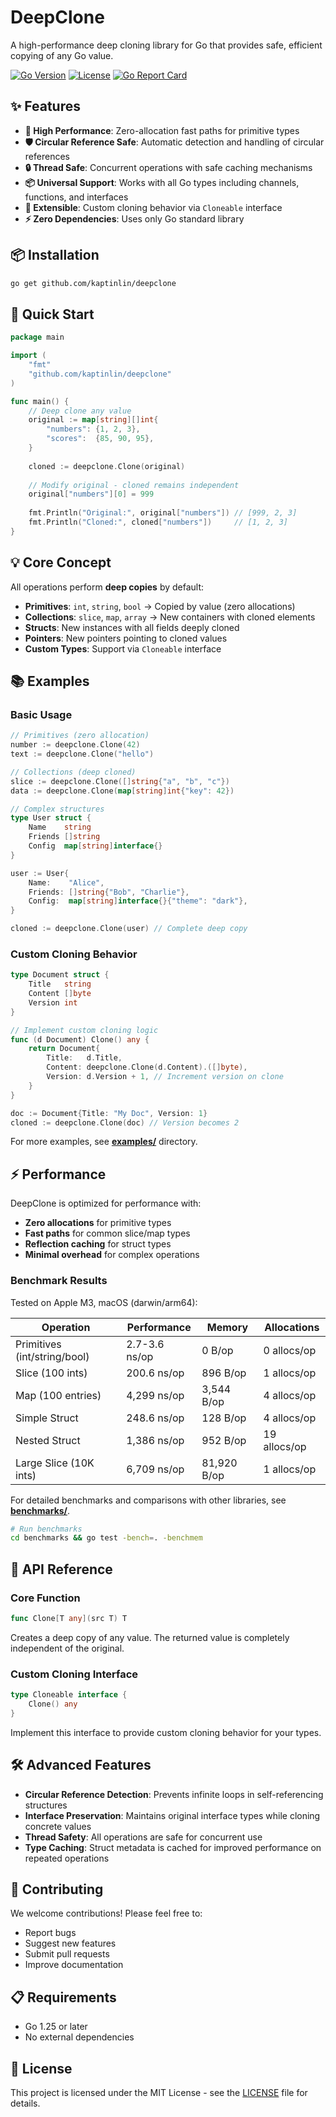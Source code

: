 # DeepClone

A high-performance deep cloning library for Go that provides safe, efficient copying of any Go value.

[![Go Version](https://img.shields.io/badge/go-%3E%3D1.25-blue)](https://golang.org/dl/)
[![License](https://img.shields.io/badge/license-MIT-green)](LICENSE)
[![Go Report Card](https://goreportcard.com/badge/github.com/kaptinlin/deepclone)](https://goreportcard.com/report/github.com/kaptinlin/deepclone)

## ✨ Features

- **🚀 High Performance**: Zero-allocation fast paths for primitive types
- **🛡️ Circular Reference Safe**: Automatic detection and handling of circular references
- **🔒 Thread Safe**: Concurrent operations with safe caching mechanisms
- **📦 Universal Support**: Works with all Go types including channels, functions, and interfaces
- **🎯 Extensible**: Custom cloning behavior via `Cloneable` interface
- **⚡ Zero Dependencies**: Uses only Go standard library

## 📦 Installation

```bash
go get github.com/kaptinlin/deepclone
```

## 🚀 Quick Start

```go
package main

import (
    "fmt"
    "github.com/kaptinlin/deepclone"
)

func main() {
    // Deep clone any value
    original := map[string][]int{
        "numbers": {1, 2, 3},
        "scores":  {85, 90, 95},
    }
    
    cloned := deepclone.Clone(original)
    
    // Modify original - cloned remains independent
    original["numbers"][0] = 999
    
    fmt.Println("Original:", original["numbers"]) // [999, 2, 3]
    fmt.Println("Cloned:", cloned["numbers"])     // [1, 2, 3]
}
```

## 💡 Core Concept

All operations perform **deep copies** by default:

- **Primitives**: `int`, `string`, `bool` → Copied by value (zero allocations)
- **Collections**: `slice`, `map`, `array` → New containers with cloned elements  
- **Structs**: New instances with all fields deeply cloned
- **Pointers**: New pointers pointing to cloned values
- **Custom Types**: Support via `Cloneable` interface

## 📚 Examples

### Basic Usage

```go
// Primitives (zero allocation)
number := deepclone.Clone(42)
text := deepclone.Clone("hello")

// Collections (deep cloned)
slice := deepclone.Clone([]string{"a", "b", "c"})
data := deepclone.Clone(map[string]int{"key": 42})

// Complex structures
type User struct {
    Name    string
    Friends []string
    Config  map[string]interface{}
}

user := User{
    Name:    "Alice",
    Friends: []string{"Bob", "Charlie"},
    Config:  map[string]interface{}{"theme": "dark"},
}

cloned := deepclone.Clone(user) // Complete deep copy
```

### Custom Cloning Behavior

```go
type Document struct {
    Title   string
    Content []byte
    Version int
}

// Implement custom cloning logic
func (d Document) Clone() any {
    return Document{
        Title:   d.Title,
        Content: deepclone.Clone(d.Content).([]byte),
        Version: d.Version + 1, // Increment version on clone
    }
}

doc := Document{Title: "My Doc", Version: 1}
cloned := deepclone.Clone(doc) // Version becomes 2
```

For more examples, see **[examples/](examples/)** directory.

## ⚡ Performance

DeepClone is optimized for performance with:

- **Zero allocations** for primitive types
- **Fast paths** for common slice/map types
- **Reflection caching** for struct types
- **Minimal overhead** for complex operations

### Benchmark Results

Tested on Apple M3, macOS (darwin/arm64):

| Operation | Performance | Memory | Allocations |
|-----------|-------------|---------|-------------|
| Primitives (int/string/bool) | 2.7-3.6 ns/op | 0 B/op | 0 allocs/op |
| Slice (100 ints) | 200.6 ns/op | 896 B/op | 1 allocs/op |
| Map (100 entries) | 4,299 ns/op | 3,544 B/op | 4 allocs/op |
| Simple Struct | 248.6 ns/op | 128 B/op | 4 allocs/op |
| Nested Struct | 1,386 ns/op | 952 B/op | 19 allocs/op |
| Large Slice (10K ints) | 6,709 ns/op | 81,920 B/op | 1 allocs/op |

For detailed benchmarks and comparisons with other libraries, see **[benchmarks/](benchmarks/)**.

```bash
# Run benchmarks
cd benchmarks && go test -bench=. -benchmem
```

## 📖 API Reference

### Core Function

```go
func Clone[T any](src T) T
```

Creates a deep copy of any value. The returned value is completely independent of the original.

### Custom Cloning Interface

```go
type Cloneable interface {
    Clone() any
}
```

Implement this interface to provide custom cloning behavior for your types.

## 🛠️ Advanced Features

- **Circular Reference Detection**: Prevents infinite loops in self-referencing structures
- **Interface Preservation**: Maintains original interface types while cloning concrete values
- **Thread Safety**: All operations are safe for concurrent use
- **Type Caching**: Struct metadata is cached for improved performance on repeated operations

## 🤝 Contributing

We welcome contributions! Please feel free to:

- Report bugs
- Suggest new features  
- Submit pull requests
- Improve documentation

## 📋 Requirements

- Go 1.25 or later
- No external dependencies

## 📄 License

This project is licensed under the MIT License - see the [LICENSE](LICENSE) file for details.